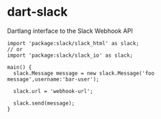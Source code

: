 dart-slack
==========

Dartlang interface to the Slack Webhook API



    import 'package:slack/slack_html' as slack;
    // or 
    import 'package:slack/slack_io' as slack;
    
    main() {
      slack.Message message = new slack.Message('foo message',username:'bar-user');
      
      slack.url = 'webhook-url';
      
      slack.send(message);
    }
